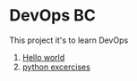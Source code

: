 # DevOps BC

This project it's to learn DevOps

1. [Hello world](hello-world.py)
2. [python excercises](python.py)
